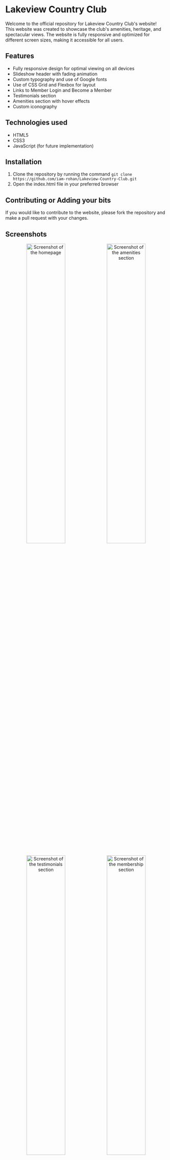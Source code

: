 # Lakeview Country Club

Welcome to the official repository for Lakeview Country Club's website! This website was created to showcase the club's amenities, heritage, and spectacular views. The website is fully responsive and optimized for different screen sizes, making it accessible for all users.

## Features
- Fully responsive design for optimal viewing on all devices
- Slideshow header with fading animation
- Custom typography and use of Google fonts
- Use of CSS Grid and Flexbox for layout
- Links to Member Login and Become a Member
- Testimonials section
- Amenities section with hover effects
- Custom iconography

## Technologies used
- HTML5
- CSS3
- JavaScript (for future implementation)

## Installation
1. Clone the repository by running the command `git clone https://github.com/iam-rohan/Lakeview-Country-Club.git`
2. Open the index.html file in your preferred browser

## Contributing or Adding your bits
If you would like to contribute to the website, please fork the repository and make a pull request with your changes.

## Screenshots

<div align="center">
  <img src="https://user-images.githubusercontent.com/56511388/214060885-290abcf3-4de0-4161-9ee9-1c429b2288c5.PNG" width="49%" alt="Screenshot of the homepage">
  <img src="https://user-images.githubusercontent.com/56511388/214062447-a13908f4-8ca1-427e-9986-b18f0c3114e8.PNG" width="49%" alt="Screenshot of the amenities section">
  <img src="https://user-images.githubusercontent.com/56511388/214062596-adb1a913-5673-43b2-9c37-a16e81360191.PNG" width="49%" alt="Screenshot of the testimonials section">
  <img src="https://user-images.githubusercontent.com/56511388/214062834-2f75fd8f-b5b3-4408-9283-fe04d1a6c57f.PNG" width="49%" alt="Screenshot of the membership section">
  <img src="https://user-images.githubusercontent.com/56511388/214062881-696d99fe-4577-491d-b605-bd0b78cd6407.PNG"
width="49%" alt="Screenshot of the contact-us section">


## Final thoughts

Thank you for visiting the Lakeview Country Club's website repository. We hope you found it informative and visually appealing. If you have any questions or feedback, please feel free to reach out.

